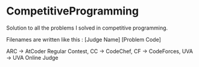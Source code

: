 # CompetitiveProgramming
Solution to all the problems I solved in competitive programming.

Filenames are written like this : [Judge Name] [Problem Code]

ARC -> AtCoder Regular Contest,
CC  -> CodeChef,
CF  -> CodeForces,
UVA -> UVA Online Judge
